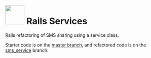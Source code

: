 # <img src="https://cloud.githubusercontent.com/assets/7833470/10899314/63829980-8188-11e5-8cdd-4ded5bcb6e36.png" height="60"> Rails Services

Rails refactoring of SMS sharing using a service class.

Starter code is on the [master branch](https://github.com/sf-wdi-24/rails_services), and refactored code is on the [sms_service](https://github.com/sf-wdi-24/rails_services/tree/sms_service) branch.
